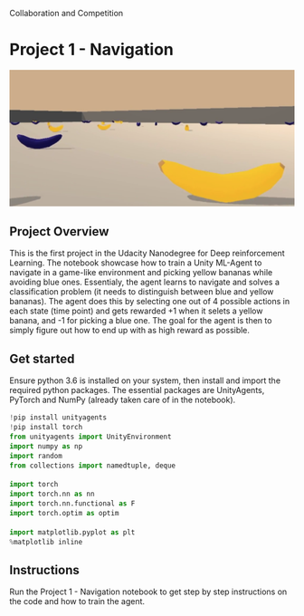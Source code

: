 Collaboration and Competition
# Project 1 - Navigation

![Unity Environment](https://github.com/aekdahl/DRL-Udacity-Nanodegree/blob/master/1.%20Project%201%20-%20Navigation/img1.png "Unity Environment")

## Project Overview

This is the first project in the Udacity Nanodegree for Deep reinforcement Learning. The notebook showcase how to train a Unity ML-Agent to navigate in a game-like environment and picking yellow bananas while avoiding blue ones. Essentialy, the agent learns to navigate and solves a classification problem (it needs to distinguish between blue and yellow bananas). The agent does this by selecting one out of 4 possible actions in each state (time point) and gets rewarded +1 when it selets a yellow banana, and -1 for picking a blue one. The goal for the agent is then to simply figure out how to end up with as high reward as possible.

## Get started

Ensure python 3.6 is installed on your system, then install and import the required python packages. The essential packages are UnityAgents, PyTorch and NumPy (already taken care of in the notebook).

```python
!pip install unityagents
!pip install torch
from unityagents import UnityEnvironment
import numpy as np
import random
from collections import namedtuple, deque

import torch
import torch.nn as nn
import torch.nn.functional as F
import torch.optim as optim

import matplotlib.pyplot as plt
%matplotlib inline
```

## Instructions
Run the Project 1 - Navigation notebook to get step by step instructions on the code and how to train the agent.
